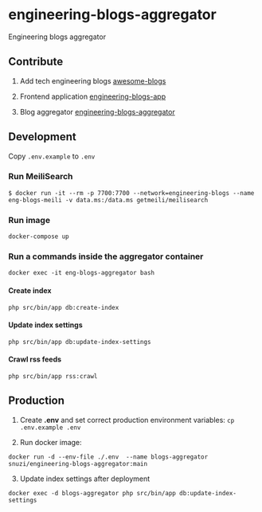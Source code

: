 # engineering-blogs-aggregator
Engineering blogs aggregator

## Contribute
1. Add tech engineering blogs [awesome-blogs](https://github.com/snuzi/awesome-blogs)

2. Frontend application [engineering-blogs-app](https://github.com/snuzi/engineering-blogs-app)

3. Blog aggregator [engineering-blogs-aggregator](https://github.com/snuzi/engineering-blogs-aggregator)


## Development

Copy `.env.example` to `.env`

### Run MeiliSearch
```
$ docker run -it --rm -p 7700:7700 --network=engineering-blogs --name eng-blogs-meili -v data.ms:/data.ms getmeili/meilisearch
```

### Run image
`docker-compose up`

### Run a commands inside the aggregator container
`docker exec -it eng-blogs-aggregator bash`

#### Create index
`php src/bin/app db:create-index`

#### Update index settings
`php src/bin/app db:update-index-settings`

#### Crawl rss feeds
`php src/bin/app rss:crawl`

## Production
1. Create **.env** and set correct production environment variables:
`cp .env.example .env`

2. Run docker image:

```
docker run -d --env-file ./.env  --name blogs-aggregator snuzi/engineering-blogs-aggregator:main
```
3. Update index settings after deployment 
```
docker exec -d blogs-aggregator php src/bin/app db:update-index-settings
```
